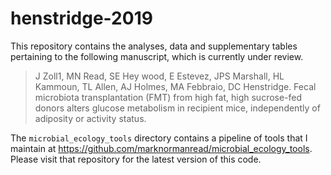 # henstridge-2019

This repository contains the analyses, data and supplementary tables pertaining to the following manuscript, which is currently under review.

> J Zoll1, MN Read, SE Hey wood, E Estevez, JPS Marshall, HL Kammoun, TL Allen, AJ Holmes, MA Febbraio, DC Henstridge. Fecal microbiota transplantation (FMT) from high fat, high sucrose-fed donors alters glucose metabolism in recipient mice, independently of adiposity or activity status.

The `microbial_ecology_tools` directory contains a pipeline of tools that I maintain at https://github.com/marknormanread/microbial_ecology_tools. 
Please visit that repository for the latest version of this code. 